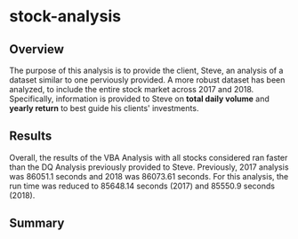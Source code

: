 # stock-analysis

## Overview
The purpose of this analysis is to provide the client, Steve, an analysis of a dataset similar to one perviously provided. A more robust dataset has been analyzed, to include the entire stock market across 2017 and 2018. Specifically, information is provided to Steve on **total daily volume** and **yearly return** to best guide his clients' investments. 

## Results
Overall, the results of the VBA Analysis with all stocks considered ran faster than the DQ Analysis previously provided to Steve. Previously, 2017 analysis was 86051.1 seconds and 2018 was 86073.61 seconds. For this analysis, the run time was reduced to 85648.14 seconds (2017) and 85550.9 seconds (2018).


## Summary
